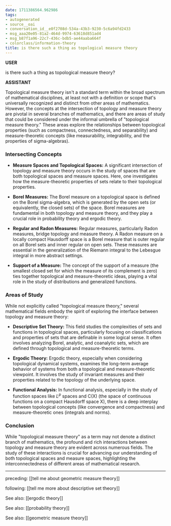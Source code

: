 ```yaml
---
date: 1711386564.962986
tags:
- autogenerated
- source__oai
- conversation_id__e0f2708d-534a-43b3-9230-5c6a94fd2433
- msg_aaa20e05-81a2-464d-9974-63618d851ad4
- msg_b87f1a96-22c7-436c-bdb5-ae44aaba664f
- colorclass/information-theory
title: is there such a thing as topological measure theory
---
```


**USER**

is there such a thing as topological measure theory?


**ASSISTANT**

Topological measure theory isn't a standard term within the broad spectrum of mathematical disciplines, at least not with a definition or scope that's universally recognized and distinct from other areas of mathematics. However, the concepts at the intersection of topology and measure theory are pivotal in several branches of mathematics, and there are areas of study that could be considered under the informal umbrella of "topological measure theory." These areas explore the relationships between topological properties (such as compactness, connectedness, and separability) and measure-theoretic concepts (like measurability, integrability, and the properties of sigma-algebras).

### Intersecting Concepts

- **Measure Spaces and Topological Spaces:** A significant intersection of topology and measure theory occurs in the study of spaces that are both topological spaces and measure spaces. Here, one investigates how the measure-theoretic properties of sets relate to their topological properties.

- **Borel Measures:** The Borel measure on a topological space is defined on the Borel sigma-algebra, which is generated by the open sets (or equivalently, the closed sets) of the space. Borel measures are fundamental in both topology and measure theory, and they play a crucial role in probability theory and ergodic theory.

- **Regular and Radon Measures:** Regular measures, particularly Radon measures, bridge topology and measure theory. A Radon measure on a locally compact Hausdorff space is a Borel measure that is outer regular on all Borel sets and inner regular on open sets. These measures are essential in the generalization of the Riemann integral to the Lebesgue integral in more abstract settings.

- **Support of a Measure:** The concept of the support of a measure (the smallest closed set for which the measure of its complement is zero) ties together topological and measure-theoretic ideas, playing a vital role in the study of distributions and generalized functions.

### Areas of Study

While not explicitly called "topological measure theory," several mathematical fields embody the spirit of exploring the interface between topology and measure theory:

- **Descriptive Set Theory:** This field studies the complexities of sets and functions in topological spaces, particularly focusing on classifications and properties of sets that are definable in some logical sense. It often involves analyzing Borel, analytic, and coanalytic sets, which are defined through topological and measure-theoretic terms.

- **Ergodic Theory:** Ergodic theory, especially when considering topological dynamical systems, examines the long-term average behavior of systems from both a topological and measure-theoretic viewpoint. It involves the study of invariant measures and their properties related to the topology of the underlying space.

- **Functional Analysis:** In functional analysis, especially in the study of function spaces like $L^p$ spaces and C(X) (the space of continuous functions on a compact Hausdorff space X), there is a deep interplay between topological concepts (like convergence and compactness) and measure-theoretic ones (integrals and norms).

### Conclusion

While "topological measure theory" as a term may not denote a distinct branch of mathematics, the profound and rich interactions between topology and measure theory are evident across numerous fields. The study of these interactions is crucial for advancing our understanding of both topological spaces and measure spaces, highlighting the interconnectedness of different areas of mathematical research.


---

preceding: [[tell me about geometric measure theory]]  


following: [[tell me more about descriptive set theory]]

See also: [[ergodic theory]]


See also: [[probability theory]]


See also: [[geometric measure theory]]